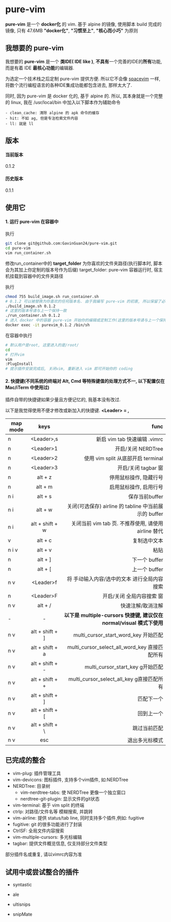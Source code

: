 # pure-vim

**pure-vim** 是一个 **docker化** 的 vim.
基于 alpine 的镜像, 使用脚本 build 完成的镜像, 只有 47.6MB
**"docker化"**, **"习惯至上"**, **"核心而小巧"** 为原则

## 我想要的 pure-vim

我想要的 **pure-vim** 是一个 **类IDE( IDE like )**, **不具有**一个完善的IDE的**所有**功能, 而是有着 IDE **最核心功能**的编辑器.

为选定一个技术栈之后定制 pure-vim 提供方便.
所以它不会像 [spacevim](https://spacevim.org/) 一样, 将数个流行编程语言的各种IDE集成功能都包含进去, 那样太大了.

同时, 因为 pure-vim 是 docker 化的, 基于 alpine 的. 所以, 其本身就是一个完整的 linux, 我在 /usr/local/bin 中加入以下脚本作为辅助命令
    
    - clean_cache: 清除 alpine 的 apk 命令的缓存
    - hit: 不如 ag, 但是专注检索文件内容
    - ll: 就是 ll


## 版本

#### 当前版本

0.1.2

#### 历史版本

0.1.1

## 使用它

#### 1. 运行 pure-vim 在容器中

执行

```sh
git clone git@github.com:GavinGuan24/pure-vim.git
cd pure-vim
vim run_container.sh
```

修改run_container中的 **target_folder** 为你喜欢的文件夹路径(执行脚本时, 脚本会为其加上你定制的版本号作为后缀)
target_folder: pure-vim 容器运行时, 宿主机挂载到容器中的文件夹路径

执行

```sh
chmod 755 build_image.sh run_container.sh
# 0.1.2 可以被替换为你喜欢的任何版本名. 由于我编写 pure-vim 的初衷, 所以保留了必填参数, 版本.
./build_image.sh 0.1.2
# 这里的版本号请与上一个保持一致
./run_container.sh 0.1.2
# 进入 docker 中的容器 pure-vim 开始你的编辑或定制工作(这里的版本号请与上一个保持一致)
docker exec -it purevim_0.1.2 /bin/sh
```

在容器中执行

```sh
# 默认用户是root, 这里进入的是/root/
cd
# 打开vim
vim
:PlugInstall
# 提示插件安装完成后, 关闭vim, 重新进入 vim 即可开始你的 coding
```
#### 2. 快捷键(不同系统的终端对 Alt, Cmd 等特殊键值的处理方式不一, 以下配置仅在 Mac/iTerm 中使用过)

插件自带的快捷键如果少量且方便记忆的, 我基本没有改过. 

以下是我觉得使用不便才修改或新加入的快捷键.
**\<Leader\> = ,**

| map mode		| keys			| func|
| ------------- |:-------------:| -----:|
| n | \<Leader\>,s | 新启 vim tab 快速编辑 .vimrc |
| n | \<Leader\>1 | 开启/关闭 NERDTree |
| n | \<Leader\>2 | 使用 vim split 从底部开启 terminal |
| n | \<Leader\>3 | 开启/关闭 tagbar 窗 |
| n | alt + z | 停用鼠标操作, 隐藏行号 |
| n | alt + m	| 启用鼠标操作, 启用行号 |
| n i| alt + s	 | 保存当前buffer |
| n i | alt + w | 关闭(可选保存) airline 的 tabline 中当前展示的 buffer |
| n i | alt + shift + w| 关闭当前 vim tab 页. 不推荐使用, 请使用 airline 替代 |
| v | alt + c | 复制选中文本 |
| n i v | alt + v| 粘贴 |
| n | alt + ] | 下一个 buffer |
| n | alt + [ | 上一个 buffer |
| n v | \<Leader\>f | 将 手动输入内容/选中的文本 进行全局内容搜索 |
| n | \<Leader\>F | 开启/关闭 全局内容搜索 窗 |
| n v | alt + / | 快速注解/取消注解 |
| - | - | **以下是 multiple-cursors 快捷键, 建议仅在 normal/visual 模式下使用** |
| n v | alt + shift + ] | multi_cursor_start_word_key 开始匹配 |
| n v | alt + shift + a | multi_cursor_select_all_word_key 直接匹配所有 |
| n v | alt + shift + - | multi_cursor_start_key g开始匹配 |
| n v | alt + shift + + | multi_cursor_select_all_key g直接匹配所有 |
| n v | alt + shift + ] | 匹配下一个 |
| n v | alt + shift + [ | 回到上一个 |
| n v | alt + shift + \ | 跳过当前匹配 |
| n v | esc | 退出多光标模式 |

## 已完成的整合

- vim-plug: 插件管理工具
- vim-devicons: 图标插件, 支持多个vim插件, 如:NERDTree
- NERDTree: 目录树
	- vim-nerdtree-tabs: 使 NERDTree 更像一个独立窗口
	- nerdtree-git-plugin: 显示文件的git状态
- vim-terminal: 基于 vim split 的终端
- ctrlp: 对路径/文件名等 模糊搜索, 并跳转
- vim-airline: 提供 status/tab line, 同时支持多个插件,例如: fugitive
- fugitive: git 的很多功能进行了封装
- CtrlSF: 全局文件内容搜索
- vim-multiple-cursors: 多光标编辑
- tagbar: 提供文件概览信息, 仅支持部分文件类型

部分插件名或重复, 请以vimrc内容为准


## 试用中或尝试整合的插件

- syntastic
- ale

- ultisnips
- snipMate



